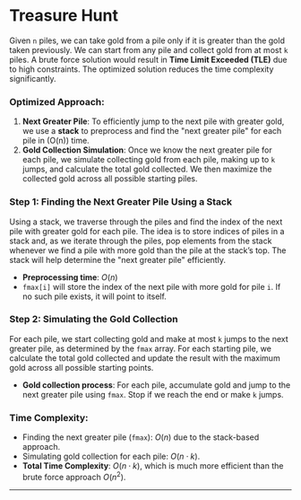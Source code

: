 # Treasure Hunt

Given `n` piles, we can take gold from a pile only if it is greater than the gold taken previously. We can start from any pile and collect gold from at most `k` piles. A brute force solution would result in **Time Limit Exceeded (TLE)** due to high constraints. The optimized solution reduces the time complexity significantly.

### Optimized Approach:

1. **Next Greater Pile**: To efficiently jump to the next pile with greater gold, we use a **stack** to preprocess and find the "next greater pile" for each pile in \(O(n)\) time.
2. **Gold Collection Simulation**: Once we know the next greater pile for each pile, we simulate collecting gold from each pile, making up to `k` jumps, and calculate the total gold collected. We then maximize the collected gold across all possible starting piles.

### Step 1: Finding the Next Greater Pile Using a Stack
Using a stack, we traverse through the piles and find the index of the next pile with greater gold for each pile. The idea is to store indices of piles in a stack and, as we iterate through the piles, pop elements from the stack whenever we find a pile with more gold than the pile at the stack’s top. The stack will help determine the "next greater pile" efficiently.

- **Preprocessing time**: $O(n)$
- `fmax[i]` will store the index of the next pile with more gold for pile `i`. If no such pile exists, it will point to itself.

### Step 2: Simulating the Gold Collection
For each pile, we start collecting gold and make at most `k` jumps to the next greater pile, as determined by the `fmax` array. For each starting pile, we calculate the total gold collected and update the result with the maximum gold across all possible starting points.

- **Gold collection process**: For each pile, accumulate gold and jump to the next greater pile using `fmax`. Stop if we reach the end or make `k` jumps.

### Time Complexity:
- Finding the next greater pile (`fmax`): $O(n)$ due to the stack-based approach.
- Simulating gold collection for each pile: $O(n \cdot k)$.
- **Total Time Complexity**: $O(n \cdot k)$, which is much more efficient than the brute force approach $O(n^2)$.

---

